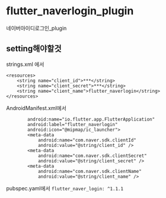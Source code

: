 # flutter_naverlogin_plugin

네이버아이디로그인_plugin

## setting해야할것

strings.xml 에서
```<?xml version="1.0" encoding="utf-8"?>
<resources>
    <string name="client_id">***</string>
    <string name="client_secret">***</string>
    <string name="client_name">flutter_naverlogin</string>
</resources>
```
AndroidManifest.xml에서

```<application
        android:name="io.flutter.app.FlutterApplication"
        android:label="flutter_naverlogin"
        android:icon="@mipmap/ic_launcher">
        <meta-data
            android:name="com.naver.sdk.clientId"
            android:value="@string/client_id" />
        <meta-data
            android:name="com.naver.sdk.clientSecret"
            android:value="@string/client_secret" />
        <meta-data
            android:name="com.naver.sdk.clientName"
            android:value="@string/client_name" />
```
pubspec.yaml에서
```flutter_naver_login: ^1.1.1```
